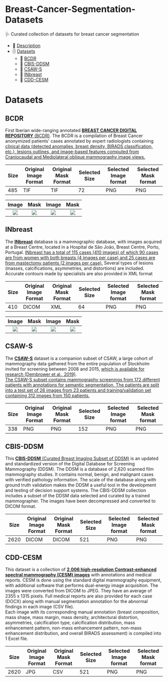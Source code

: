 # Breast-Cancer-Segmentation-Datasets
🩺 Curated collection of datasets for breast cancer segmentation

- 📙 [Description](#-description)
- 🗄️ [Datasets](#Datasets)
  - 🩻 [BCDR](#BCDR)
  - 🩻 [CBIS-DDSM](#CBIS-DDSM)
  - 🩻 [CSAW-S](#CSAW-S)
  - 🩻 [INbreast](#INbreast)
  - 🩻 [CDD-CESM](#CDD-CESM)
  
  
# Datasets
 ## BCDR
 First Iberian wide-ranging annotated [**BREAST CANCER DIGITAL REPOSITORY** (BCDR)](https://bcdr.eu). The BCDR is a compilation of Breast Cancer anonymized patients' 
 cases annotated by expert radiologists containing <ins>clinical data (detected anomalies, breast density, BIRADS classification, etc.), 
 lesions outlines, and image-based features computed from Craniocaudal and Mediolateral oblique mammography image views.</ins> 
 
 | Size  | Original Image Format | Original Mask Format | Selected Size | Selected Image format | Selected Mask format |
| ------------- | ------------- | ------------- | ------------- | ------------- | ------------- |
| 485  | TIF  | TIF  | 72  | PNG  | PNG |

Image     |  Mask |  Image     |  Mask
:-----------------------:|:-------------------------:|:-------------------------:|:-------------------------:
![](https://github.com/pablogiaccaglia/Breast-Cancer-Segmentation-Datasets/blob/master/BCDR/BCDR-SELECTED-IMGS/patient_205_study_275_img_205_275_1_LO___PRE.png)| ![](https://github.com/pablogiaccaglia/Breast-Cancer-Segmentation-Datasets/blob/master/BCDR/BCDR-SELECTED-MASKS/patient_205_study_275_img_205_275_1_LO_MASK___PRE.png) | ![](https://github.com/pablogiaccaglia/Breast-Cancer-Segmentation-Datasets/blob/master/BCDR/BCDR-SELECTED-IMGS/patient_511_study_733_img_511_733_1_LCC___PRE.png) | ![](https://github.com/pablogiaccaglia/Breast-Cancer-Segmentation-Datasets/blob/master/BCDR/BCDR-SELECTED-MASKS/patient_511_study_733_img_511_733_1_LCC_MASK___PRE.png)
  
  ## INbreast
  The **[INbreast](https://pubmed.ncbi.nlm.nih.gov/22078258/)** database is a mammographic database, with images acquired at a Breast Centre, located in a Hospital de São João, 
  Breast Centre, Porto, Portugal. <ins>INbreast has a total of 115 cases (410 images) of which 90 cases are from women with both breasts 
  (4 images per case) and 25 cases are from mastectomy patients (2 images per case).</ins>
  Several types of lesions (masses, calcifications, asymmetries, and distortions) are included. Accurate contours made by specialists are also provided in XML format
  
| Size  | Original Image Format | Original Mask Format | Selected Size | Selected Image format | Selected Mask format |
| ------------- | ------------- | ------------- | ------------- | ------------- | ------------- |
| 410  | DICOM  | XML  | 64  | PNG  | PNG |

Image     |  Mask |  Image     |  Mask
:-----------------------:|:-------------------------:|:-------------------------:|:-------------------------:
![](https://github.com/pablogiaccaglia/Breast-Cancer-Segmentation-Datasets/blob/master/INbreast/INBREAST-SELECTED-IMGS/20588334_493155e17143edef_MG_L_CC_ANON___PRE.png)| ![](https://github.com/pablogiaccaglia/Breast-Cancer-Segmentation-Datasets/blob/master/INbreast/INBREAST-SELECTED-MSKS/20588334___PRE.png) | ![](https://github.com/pablogiaccaglia/Breast-Cancer-Segmentation-Datasets/blob/master/INbreast/INBREAST-SELECTED-IMGS/51049107_8c105bb715bf1c3c_MG_L_CC_ANON___PRE.png) | ![](https://github.com/pablogiaccaglia/Breast-Cancer-Segmentation-Datasets/blob/master/INbreast/INBREAST-SELECTED-MSKS/51049107___PRE.png)
  
  
  ## CSAW-S
  
  The **[CSAW-S](https://arxiv.org/pdf/2008.00807v2.pdf)** dataset is a companion subset of CSAW, a large cohort of mammography data gathered from the entire population of Stockholm 
  invited for screening between 2008 and 2015, [which is available for research (Dembrower et al., 2019)](https://zenodo.org/record/4030660#.YxSe3zBBxTU).  
  <ins>The CSAW-S subset contains mammography screenings from 172 different patients with  annotations for semantic segmentation. 
  The patients are split into a test set of 26 images from 23 patients and training/validation set containing 312 images from 150 patients.</ins> 
  
| Size  | Original Image Format | Original Mask Format | Selected Size | Selected Image format | Selected Mask format |
| ------------- | ------------- | ------------- | ------------- | ------------- | ------------- |
| 338  | PNG  | PNG  | 152  | PNG  | PNG |

  ## CBIS-DDSM
  This [**CBIS-DDSM** (Curated Breast Imaging Subset of DDSM)](https://wiki.cancerimagingarchive.net/display/Public/CBIS-DDSM#22516629a13afa7b813e47d190f5fe9ac357446f) is an updated and standardized version of the  Digital Database for Screening Mammography (DDSM). The DDSM is a database of 2,620 scanned film mammography studies. 
  It contains normal, benign, and malignant cases with verified pathology information. The scale of the database along with ground truth validation makes the DDSM a useful tool in the development and testing of decision support systems. 
  The CBIS-DDSM collection includes a subset of the DDSM data selected and curated by a trained mammographer. The images have been decompressed and converted to DICOM format.

| Size  | Original Image Format | Original Mask Format | Selected Size | Selected Image format | Selected Mask format |
| ------------- | ------------- | ------------- | ------------- | ------------- | ------------- |
| 2620  | DICOM  | DICOM  | 521  | PNG  | PNG |
  
  ## CDD-CESM
  This dataset is a collection of **[2,006 high-resolution Contrast-enhanced spectral mammography (CESM) images](https://wiki.cancerimagingarchive.net/pages/viewpage.action?pageId=109379611#109379611bcab02c187174a288dbcbf95d26179e8)** with annotations and medical reports. 
  CESM is done using the standard digital mammography equipment, with additional software that performs dual-energy image acquisition. 
  The images were converted from DICOM to JPEG. They have an average of 2355 x 1315 pixels.
  Full medical reports are also provided for each case (DOCX) along with manual segmentation annotation for the abnormal findings in each image (CSV file).  
  Each image with its corresponding manual annotation (breast composition, mass shape, mass margin, mass density, architectural distortion, asymmetries, calcification type, calcification distribution, mass enhancement pattern, non-mass enhancement pattern, non-mass enhancement distribution, and overall BIRADS assessment) is compiled into 1 Excel file.
  
  | Size  | Original Image Format | Original Mask Format | Selected Size | Selected Image format | Selected Mask format |
| ------------- | ------------- | ------------- | ------------- | ------------- | ------------- |
| 2620  | JPG  | CSV  | 521  | PNG  | PNG |
  
  
